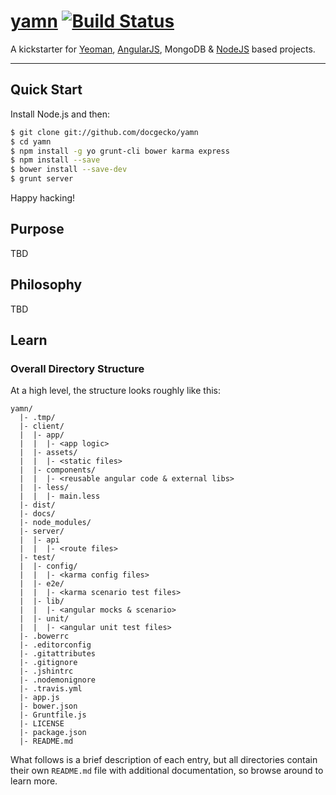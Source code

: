 # [yamn](https://github.com/docgecko/yamn) [![Build Status](https://travis-ci.org/joshdmiller/ng-boilerplate.png?branch=master)](https://travis-ci.org/joshdmiller/ng-boilerplate)

A kickstarter for [Yeoman](http://http://yeoman.io), [AngularJS](http://angularjs.org), MongoDB & [NodeJS](http://nodejs.org) based projects.

***

## Quick Start

Install Node.js and then:

```sh
$ git clone git://github.com/docgecko/yamn
$ cd yamn
$ npm install -g yo grunt-cli bower karma express
$ npm install --save
$ bower install --save-dev
$ grunt server
```

Happy hacking!

## Purpose

TBD

## Philosophy

TBD
## Learn

### Overall Directory Structure

At a high level, the structure looks roughly like this:

```
yamn/
  |- .tmp/
  |- client/
  |  |- app/
  |  |  |- <app logic>
  |  |- assets/
  |  |  |- <static files>
  |  |- components/
  |  |  |- <reusable angular code & external libs>
  |  |- less/
  |  |  |- main.less
  |- dist/
  |- docs/
  |- node_modules/
  |- server/
  |  |- api
  |  |  |- <route files>
  |- test/
  |  |- config/
  |  |  |- <karma config files>
  |  |- e2e/
  |  |  |- <karma scenario test files>
  |  |- lib/
  |  |  |- <angular mocks & scenario>
  |  |- unit/
  |  |  |- <angular unit test files>
  |- .bowerrc
  |- .editorconfig
  |- .gitattributes
  |- .gitignore
  |- .jshintrc
  |- .nodemonignore
  |- .travis.yml
  |- app.js
  |- bower.json
  |- Gruntfile.js
  |- LICENSE
  |- package.json
  |- README.md
```


What follows is a brief description of each entry, but all directories contain
their own `README.md` file with additional documentation, so browse around to
learn more.
